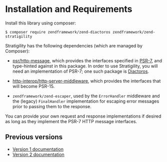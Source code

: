 # Installation and Requirements

Install this library using composer:

```console
$ composer require zendframework/zend-diactoros zendframework/zend-stratigility
```

Stratigility has the following dependencies (which are managed by Composer):

- [psr/http-message](https://github.com/php-fig/http-message), which provides
  the interfaces specified in [PSR-7](http://www.php-fig.org/psr/psr-7),
  and type-hinted against in this package. In order to use Stratigility, you
  will need an implementation of PSR-7; one such package is
  [Diactoros](https://zendframework.github.io/zend-diactoros/).

- [http-interop/http-server-middleware](https://github.com/http-interop/http-server-middleware),
  which provides the interfaces that will become PSR-15.

- `zendframework/zend-escaper`, used by the `ErrorHandler` middleware and the
  (legacy) `FinalHandler` implementation for escaping error messages prior to
  passing them to the response.

You can provide your own request and response implementations if desired as
long as they implement the PSR-7 HTTP message interfaces.

## Previous versions

- [Version 1 documentation](v1/install.md)
- [Version 2 documentation](v2/install.md)
